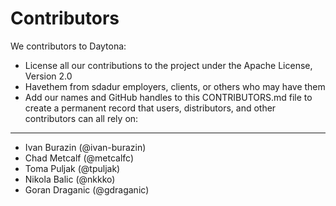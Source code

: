 # Contributors

We contributors to Daytona:

* License all our contributions to the project under the Apache License, Version 2.0
* Havethem from sdadur employers, clients, or others who may have them
* Add our names and GitHub handles to this CONTRIBUTORS.md file to create a permanent record that users, distributors, and other contributors can all rely on:

-----------
* Ivan Burazin (@ivan-burazin)
* Chad Metcalf (@metcalfc)
* Toma Puljak (@tpuljak)
* Nikola Balic (@nkkko)
* Goran Draganic (@gdraganic)
